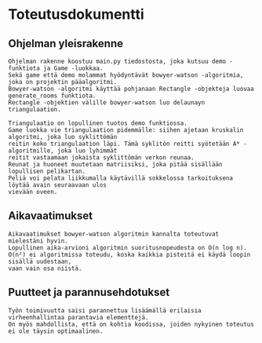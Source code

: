 # Toteutusdokumentti

## Ohjelman yleisrakenne
    Ohjelman rakenne koostuu main.py tiedostosta, joka kutsuu demo -funktiota ja Game -luokkaa.
    Sekä game että demo molammat hyödyntävät bowyer-watson -algoritmia, joka on projektin pääalgoritmi.
    Bowyer-watson -algoritmi käyttää pohjanaan Rectangle -objekteja luovaa generate_rooms funktiota.
    Rectangle -objektien välille bowyer-watson luo delaunayn triangulaation.

    Triangulaatio on lopullinen tuotos demo funktiossa.
    Game luokka vie triangulaation pidemmälle: siihen ajetaan kruskalin algoritmi, joka luo syklittömän
    reitin koko triangulaation läpi. Tämä syklitön reitti syötetään A* -algoritmille, joka luo lyhimmät
    reitit vastaamaan jokaista syklittömän verkon reunaa.
    Reunat ja huoneet muutetaan matriisiksi, joka pitää sisällään lopullisen pelikartan.
    Peliä voi pelata liikkumalla käytävillä sokkelossa tarkoituksena löytää avain seuraavaan ulos
    vievään oveen.

##  Aikavaatimukset
    Aikavaatimukset bowyer-watson algoritmin kannalta toteutuvat mielestäni hyvin.
    Lopullinen aika-arvioni algoritmin suoritusnopeudesta on O(n log n).
    O(n²) ei algoritmissa toteudu, koska kaikkia pisteitä ei käydä loopin sisällä uudestaan,
    vaan vain osa niistä.

## Puutteet ja parannusehdotukset
    Työn toimivuutta saisi parannettua lisäämällä erilaisia virheenhallintaa parantavia elementtejä.
    On myös mahdollista, että on kohtia koodissa, joiden nykyinen toteutus ei ole täysin optimaalinen.
    